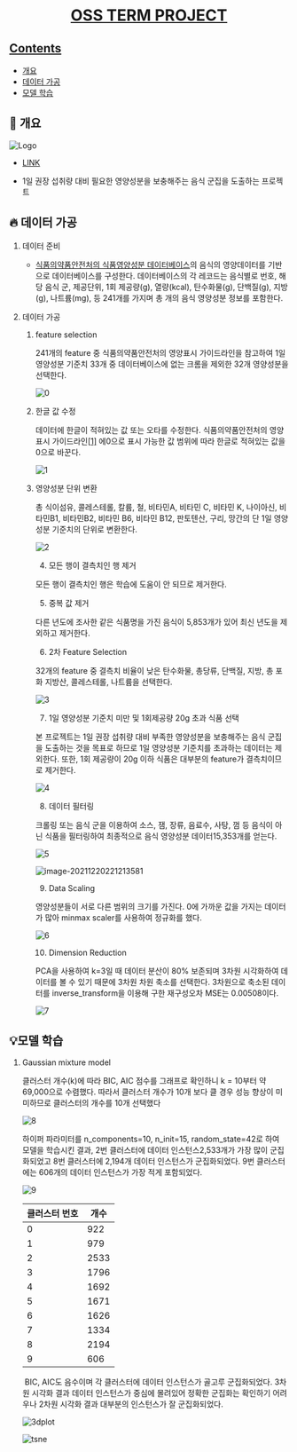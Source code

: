 <h1 align="center">
    <a href="https://github.com/ha4219/term-project"/>
    OSS TERM PROJECT
</h1>




## Contents

- [개요](#-개요)
- [데이터 가공](#-데이터-가공l)
- [모델 학습](#-모델-학습)

 

## 🎉 개요

![Logo](https://upload.wikimedia.org/wikipedia/commons/6/6d/Good_Food_Display_-_NCI_Visuals_Online.jpg)

- [LINK](http://ec2-54-180-149-10.ap-northeast-2.compute.amazonaws.com/)

- 1일 권장 섭취량 대비 필요한 영양성분을 보충해주는 음식 군집을 도출하는 프로젝트



## 🔥 데이터 가공

1. 데이터 준비

   - [식품의약품안전처의 식품영양성분 데이터베이스](https://www.foodsafetykorea.go.kr/fcdb/)의 음식의 영양데이터를 기반으로 데이터베이스를 구성한다. 데이터베이스의 각 레코드는 음식별로 번호, 해당 음식 군, 제공단위, 1회 제공량(g), 열량(kcal), 탄수화물(g), 단백질(g), 지방(g), 나트륨(mg), 등 241개를 가지며 총 개의 음식 영양성분 정보를 포함한다.

2. 데이터 가공

   1. feature selection

      241개의 feature 중 식품의약품안전처의 영양표시 가이드라인을 참고하여 1일 영양성분 기준치 33개 중 데이터베이스에 없는 크롬을 제외한 32개 영양성분을 선택한다.

      ![0](https://github.com/ha4219/term-project/blob/main/assets/0.png)

   2. 한글 값 수정

      데이터에 한글이 적혀있는 값 또는 오타를 수정한다. 식품의약품안전처의 영양표시 가이드라인[[1\]](#_ftn1) 에0으로 표시 가능한 값 범위에 따라 한글로 적혀있는 값을 0으로 바꾼다. 

      ![1](https://github.com/ha4219/term-project/blob/main/assets/1.png)

    3. 영양성분 단위 변환

       총 식이섬유, 콜레스테롤, 칼륨, 철, 비타민A, 비타민 C, 비타민 K, 나이아신, 비타민B1, 비타민B2, 비타민 B6, 비타민 B12, 판토텐산, 구리, 망간의 단 1일 영양성분 기준치의 단위로 변환한다.

       ![2](https://github.com/ha4219/term-project/blob/main/assets/2.png)

       4. 모든 행이 결측치인 행 제거

       모든 행이 결측치인 행은 학습에 도움이 안 되므로 제거한다.

       5. 중복 값 제거

       다른 년도에 조사한 같은 식품명을 가진 음식이 5,853개가 있어 최신 년도을 제외하고 제거한다.

       6. 2차 Feature Selection

       32개의 feature 중 결측치 비율이 낮은 탄수화물, 총당류, 단백질, 지방, 총 포화 지방산, 콜레스테롤, 나트륨을 선택한다.

       ![3](https://github.com/ha4219/term-project/blob/main/assets/3.png)

       7. 1일 영양성분 기준치 미만 및 1회제공량 20g 초과 식품 선택

       본 프로젝트는 1일 권장 섭취량 대비 부족한 영양성분을 보충해주는 음식 군집을 도출하는 것을 목표로 하므로 1일 영양성분 기준치를 초과하는 데이터는 제외한다. 또한, 1회 제공량이 20g 이하 식품은 대부분의 feature가 결측치이므로 제거한다.

       ![4](https://github.com/ha4219/term-project/blob/main/assets/4.png)

       8. 데이터 필터링

       크롤링 또는 음식 군을 이용하여 소스, 잼, 장류, 음료수, 사탕, 껌 등 음식이 아닌 식품을 필터링하여 최종적으로 음식 영양성분 데이터15,353개를 얻는다.

       ![5](https://github.com/ha4219/term-project/blob/main/assets/5.png)

       ![image-20211220221213581](C:\Users\ha421\AppData\Roaming\Typora\typora-user-images\image-20211220221213581.png)

       9. Data Scaling

       영양성분들이 서로 다른 범위의 크기를 가진다.  0에 가까운 값을 가지는 데이터가 많아 minmax scaler를 사용하여 정규화를 했다. 

       ![6](https://github.com/ha4219/term-project/blob/main/assets/6.png)

       10. Dimension Reduction

        PCA을 사용하여 k=3일 때 데이터 분산이 80% 보존되며 3차원 시각화하여 데이터를 볼 수 있기 때문에 3차원 차원 축소를 선택한다. 3차원으로 축소된 데이터를 inverse_transform을 이용해 구한 재구성오차 MSE는 0.00508이다.

        ![7](https://github.com/ha4219/term-project/blob/main/assets/7.png)



## 💡모델 학습

1. Gaussian mixture model

   클러스터 개수(k)에 따라 BIC, AIC 점수를 그래프로 확인하니 k = 10부터 약 69,000으로 수렴했다. 따라서 클러스터 개수가 10개 보다 클 경우 성능 향상이 미미하므로 클러스터의 개수를 10개 선택했다

   ![8](https://github.com/ha4219/term-project/blob/main/assets/8.png)

    하이퍼 파라미터를 n_components=10, n_init=15, random_state=42로 하여 모델을 학습시킨 결과, 2번 클러스터에 데이터 인스턴스2,533개가 가장 많이 군집화되었고 8번 클러스터에 2,194개 데이터 인스턴스가 군집화되었다. 9번 클러스터에는 606개의 데이터 인스턴스가 가장 적게 포함되었다. 

   ![9](https://github.com/ha4219/term-project/blob/main/assets/9.png)

    | 클러스터 번호 | 개수 |
    | ------------- | ---- |
    | 0             | 922  |
    | 1             | 979  |
    | 2             | 2533 |
    | 3             | 1796 |
    | 4             | 1692 |
    | 5             | 1671 |
    | 6             | 1626 |
    | 7             | 1334 |
    | 8             | 2194 |
    | 9             | 606  |

    ​	BIC, AIC도 음수이며 각 클러스터에 데이터 인스턴스가 골고루 군집화되었다. 3차원 시각화 결과 데이터 인스턴스가 중심에 몰려있어 정확한 군집화는 확인하기 어려우나 2차원 시각화 결과 대부분의 인스턴스가 잘 군집화되었다.

    ![3dplot](https://github.com/ha4219/term-project/blob/main/assets/10.png)

    ![tsne](https://github.com/ha4219/term-project/blob/main/assets/11.png)
